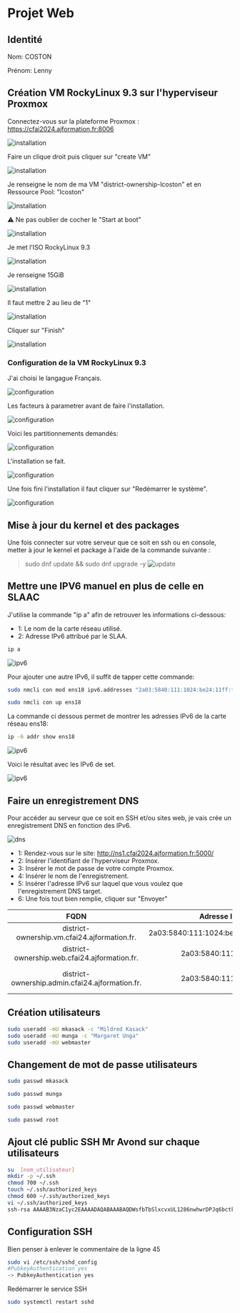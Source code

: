 # Projet Web
## Identité

Nom: COSTON

Prénom: Lenny

##  Création VM RockyLinux 9.3 sur l'hyperviseur Proxmox
Connectez-vous sur la plateforme Proxmox : https://cfai2024.ajformation.fr:8006

![installation](/COSTON_Lenny/images/installation_1.png)

Faire un clique droit puis cliquer sur "create VM"

![installation](/COSTON_Lenny/images/installation_2.png)

Je renseigne le nom de ma VM "district-ownership-lcoston" et en Ressource Pool: "lcoston"

![installation](/COSTON_Lenny/images/installation_3.png)

:warning: Ne pas oublier de cocher le "Start at boot"

![installation](/COSTON_Lenny/images/installation_7.png)

Je met l'ISO RockyLinux 9.3

![installation](/COSTON_Lenny/images/installation_4.png)

Je renseigne 15GiB

![installation](/COSTON_Lenny/images/installation_5.png)

Il faut mettre 2 au lieu de "1"

![installation](/COSTON_Lenny/images/installation_6.png)

Cliquer sur "Finish"

![installation](/COSTON_Lenny/images/installation_8.png)

### Configuration de la VM RockyLinux 9.3
J'ai choisi le langague Français.

![configuration](/COSTON_Lenny/images/configuration_1.png)

Les facteurs à parametrer avant de faire l'installation.

![configuration](/COSTON_Lenny/images/configuration_2.png)

Voici les partitionnements demandés:

![configuration](/COSTON_Lenny/images/configuration_3.png)

L'installation se fait.

![configuration](/COSTON_Lenny/images/configuration_4.png)

Une fois fini l'installation il faut cliquer sur "Redémarrer le système".

![configuration](/COSTON_Lenny/images/configuration_5.png)

## Mise à jour du kernel et des packages
Une fois connecter sur votre serveur que ce soit en ssh ou en console, metter à jour le kernel et package à l'aide de la commande suivante :

> sudo dnf update && sudo dnf upgrade -y
![update](/COSTON_Lenny/images/update_1.png)

## Mettre une IPV6 manuel en plus de celle en SLAAC
J'utilise la commande "ip a" afin de retrouver les informations ci-dessous:
- 1: Le nom de la carte réseau utilisé.
- 2: Adresse IPv6 attribué par le SLAA.
```bash
ip a
```

![ipv6](/COSTON_Lenny/images/ipv6_1.png)

Pour ajouter une autre IPv6, il suffit de tapper cette commande:
```bash
sudo nmcli con mod ens18 ipv6.addresses "2a03:5840:111:1024:be24:11ff:fed6:e28b/64, 2a03:5840:111:1024::9/64"
```
```bash
sudo nmcli con up ens18
```

La commande ci dessous permet de montrer les adresses IPv6 de la carte réseau ens18:
```bash
ip -6 addr show ens18
```

![ipv6](/COSTON_Lenny/images/ipv6_2.png)

Voici le résultat avec les IPv6 de set.

![ipv6](/COSTON_Lenny/images/ipv6_3.png)

## Faire un enregistrement DNS
Pour accéder au serveur que ce soit en SSH et/ou sites web, je vais crée un enregistrement DNS en fonction des IPv6.

![dns](/COSTON_Lenny/images/dns_1.png)
- 1: Rendez-vous sur le site: http://ns1.cfai2024.ajformation.fr:5000/
- 2: Insérer l'identifiant de l'hyperviseur Proxmox.
- 3: Insérer le mot de passe de votre compte Proxmox.
- 4: Insérer le nom de l'enregistrement.
- 5: Insérer l'adresse IPv6 sur laquel que vous voulez que l'enregistrement DNS target. 
- 6: Une fois tout bien remplie, cliquer sur "Envoyer"

| FQDN |Adresse IPv6| Utilisation|
| :---: | :---: |  :---: |
|district-ownership.vm.cfai24.ajformation.fr.|  2a03:5840:111:1024:be24:11ff:fed6:e28b | Accès SSH 
|district-ownership.web.cfai24.ajformation.fr.| 2a03:5840:111:1024::9 | Site web vitrine
|district-ownership.admin.cfai24.ajformation.fr.| 2a03:5840:111:1024::9 | Site web de gestion

## Création utilisateurs
```bash
sudo useradd -mU mkasack -c "Mildred Kasack"
sudo useradd -mU munga -c "Margaret Unga"
sudo useradd -mU webmaster
```

## Changement de mot de passe utilisateurs

```bash
sudo passwd mkasack
```
```bash
sudo passwd munga
```
```bash
sudo passwd webmaster
```
```bash
sudo passwd root
```

## Ajout clé public SSH Mr Avond sur chaque utilisateurs

```bash 
su  [nom_utilisateur]
mkdir -p ~/.ssh
chmod 700 ~/.ssh
touch ~/.ssh/authorized_keys
chmod 600 ~/.ssh/authorized_keys
vi ~/.ssh/authorized_keys
ssh-rsa AAAAB3NzaC1yc2EAAAADAQABAAABAQDWsfbTbSlxcvxUL1286nwhwrDPJq6bctkxPpZ+TyujHrDwyymvqEjMJNxiwDPRoomPgOcg+YYUYXbfRiLp0VNlUqA5oG9nhlgtiryZrWY6zrywnsDOk6wJvWA/YNbWLlFN14OiKXOH5KJpgYQh1pLIw1TPeR56vU5wv1Ggb0Jr1sg14TJgm2M4lSmQs1CAY8hBLDj/qQcwVNtuYqTXOulwCPZAzhP6ncHM7lHbwJua/3bGQ8IeFzjRGjL0s2XVECYPufCbM0cX1VtmaSQdVmwqXGW2c+rPAq8cFHecfaw/0fdSMeNV4qSl+VqpCGn/XXnpWAYi0OfifddH80ffdAp5 /home/jerome/.ssh/id_rsa
```

## Configuration SSH
Bien penser à enlever le commentaire de la ligne 45
```bash
sudo vi /etc/ssh/sshd_config
#PubkeyAuthentication yes
-> PubkeyAuthentication yes
```
Redémarrer le service SSH
```bash
sudo systemctl restart sshd
```